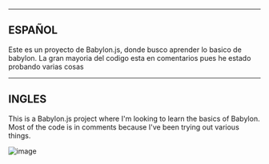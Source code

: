 ----------------------------------------------------------------------------------
ESPAÑOL
----------------------------------------------------------------------------------
Este es un proyecto de Babylon.js, donde busco aprender lo basico de babylon. 
La gran mayoria del codigo esta en comentarios pues he estado probando varias cosas

----------------------------------------------------------------------------------
INGLES
----------------------------------------------------------------------------------
This is a Babylon.js project where I'm looking to learn the basics of Babylon.
Most of the code is in comments because I've been trying out various things.



![image](https://github.com/Ichigo21pro/construct3-3dprueba/assets/141755472/2fc33cd3-9606-42cb-9152-aba2bdd8f7d8)
